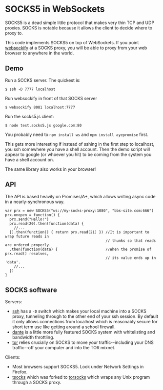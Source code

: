SOCKS5 in WebSockets
====================


SOCKS5 is a dead simple little protocol that makes very thin TCP and UDP proxies.
SOCKS is notable because it allows the client to decide where to proxy to.

This code implements SOCKS5 on top of WebSockets. If you point [websockify](https://github.com/kanaka/websockify/) at a SOCKS proxy, you will be able to proxy from your web browser to anywhere in the world.




Demo
----


Run a SOCKS server. The quickest is:
```
$ ssh -D 7777 localhost
```

Run websockify in front of that SOCKS server
```
$ websockify 8081 localhost:7777
```

Run the socks5.js client:
```
$ node test.socks5.js google.com:80
```

You probably need to `npm install ws` and `npm install ayepromise` first.

This gets more interesting if instead of sshing in the first step to localhost, you ssh somewhere you have a shell account.
Then the demo script will appear to google (or whoever you hit) to be coming from the system you have a shell account on.

The same library also works in your browser!

API
---

The API is based heavily on Promises/A+, which allows writing async code in a nearly-synchronous way.

```
var prx = new SOCKS5("ws://my-socks-proxy:1080", "bbs-site.com:666")
prx.onopen = function() {
  prx.send("Hello!")
  prx.read(20).then(function(data) {
    //...
  }).then(function() { return prx.read(21) }) //It is important to wrap future reads in
                                              // thunks so that reads are ordered properly.
  .then(function(data) {                      //When the promise of prx.read() resolves,
                                              // its value ends up in 'data'.
    //...
  })
}
```



SOCKS software
--------------

Servers:

* [ssh](http://www.openssh.com/) has a `-D` switch which makes your local machine into a SOCKS proxy,
        tunneling through to the other end of your ssh session. By default it only allows connections from
        localhost which is reasonably secure for short term use like getting around a school firewall.
* [dante](http://www.inet.no/dante/) is a little more fully featured SOCKS system with whitelisting and bandwidth throttling.
* [tor](http://torproject.org) relies crucially on SOCKS to move your traffic--including your DNS traffic--off your computer and into the TOR mixnet.

Clients:

* Most browsers support SOCKS5. Look under Network Settings in Firefox.
* [tsocks](http://tsocks.sourceforge.net/) which was forked to [torsocks](https://code.google.com/p/torsocks/) which wraps any Unix program through a SOCKS proxy.
